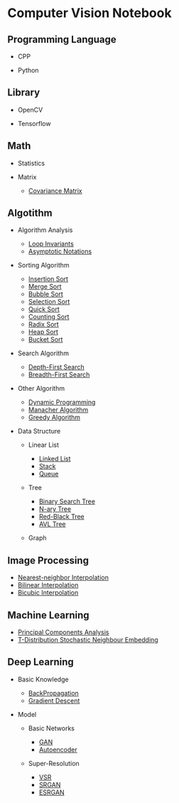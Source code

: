 # Computer Vision Notebook

## Programming Language

- CPP

- Python

## Library

- OpenCV

- Tensorflow

## Math

- Statistics

- Matrix

  - [Covariance Matrix](./Math/Matrix/CovarianceMatrix.md)

## Algotithm

- Algorithm Analysis

  - [Loop Invariants](./Algorithm/AlgorithmAnalysis/LoopInvariants.md)
  - [Asymptotic Notations](./Algorithm/AlgorithmAnalysis/AsymptoticNotations.md)

- Sorting Algorithm

  - [Insertion Sort](./Algorithm/SortingAlgorithm/InsertionSort.md)
  - [Merge Sort](./Algorithm/SortingAlgorithm/MergeSort.md)
  - [Bubble Sort](./Algorithm/SortingAlgorithm/BubbleSort.md)
  - [Selection Sort](./Algorithm/SortingAlgorithm/SelectionSort.md)
  - [Quick Sort](./Algorithm/SortingAlgorithm/QuickSort.md)
  - [Counting Sort](./Algorithm/SortingAlgorithm/CountingSort.md)
  - [Radix Sort](./Algorithm/SortingAlgorithm/RadixSort.md)
  - [Heap Sort](./Algorithm/SortingAlgorithm/HeapSort.md)
  - [Bucket Sort](./Algorithm/SortingAlgorithm/BucketSort.md)

- Search Algorithm

  - [Depth-First Search](./Algorithm/SearchAlgorithm/DepthFirstSearch.md)
  - [Breadth-First Search](./Algorithm/SearchAlgorithm/BreadthFirstSearch.md)

- Other Algorithm
  
  - [Dynamic Programming](./Algorithm/OtherAlgorithm/DynamicProgramming.md)
  - [Manacher Algorithm](./Algorithm/OtherAlgorithm/ManacherAlgorithm.md)
  - [Greedy Algorithm](./Algorithm/OtherAlgorithm/GreedyAlgorithm.md)

- Data Structure
  
  - Linear List

    - [Linked List](./Algorithm/DataStructure/LinkedList.md)
    - [Stack](./Algorithm/DataStructure/Stack.md)
    - [Queue](./Algorithm/DataStructure/Queue.md)

  - Tree

    - [Binary Search Tree](./Algorithm/DataStructure/BinarySearchTree.md)
    - [N-ary Tree](./Algorithm/DataStructure/NaryTree.md)
    - [Red-Black Tree](./Algorithm/DataStructure/RedBlackTree.md)
    - [AVL Tree](./Algorithm/DataStructure/AVLTree.md)

  - Graph

## Image Processing

- [Nearest-neighbor Interpolation](./ImageProcessing/NearestNeighborInterpolation.md)
- [Bilinear Interpolation](./ImageProcessing/BilinearInterpolation.md)
- [Bicubic Interpolation](./ImageProcessing/BicubicInterpolation.md)

## Machine Learning

- [Principal Components Analysis](./MachineLearning/PrincipalComponentsAnalysis.md)
- [T-Distribution Stochastic Neighbour Embedding](./MachineLearning/TDistributionStochasticNeighbourEmbedding.md)

## Deep Learning

- Basic Knowledge

  - [BackPropagation](./DeepLearning/BasicKnowledge/BackPropagation.md)
  - [Gradient Descent](./DeepLearning/BasicKnowledge/GradientDescent.md)

- Model

  - Basic Networks

    - [GAN](./DeepLearning/Model/GAN.md)
    - [Autoencoder](./DeepLearning/Model/Autoencoder.md)

  - Super-Resolution

    - [VSR](./DeepLearning/Model/VSR.md)
    - [SRGAN](./DeepLearning/Model/SRGAN.md)
    - [ESRGAN](./DeepLearning/Model/ESRGAN.md)
